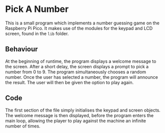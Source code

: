 # Pick A Number
This is a small program which implements a number guessing game on the Raspberry Pi Pico. It makes use of the modules for the keypad and LCD screen, found in the ```lib``` folder.
## Behaviour
At the beginning of runtime, the program displays a welcome message to the screen. After a short delay, the screen displays a prompt to pick a number from 0 to 9. The program simultaneously chooses a random number. Once the user has selected a number, the program will announce the result. The user will then be given the option to play again.
## Code
The first section of the file simply initialises the keypad and screen objects. The welcome message is then displayed, before the program enters the main loop, allowing the player to play against the machine an infinite number of times.
